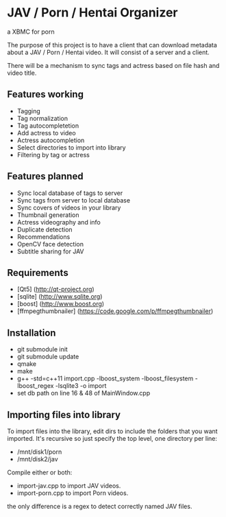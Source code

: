 # JAV / Porn / Hentai Organizer
a XBMC for porn

The purpose of this project is to have a client that can download metadata about a JAV / Porn / Hentai video.  It will consist of a server and a client.

There will be a mechanism to sync tags and actress based on file hash and video title.

## Features working
* Tagging
* Tag normalization
* Tag autocompletetion
* Add actress to video
* Actress autocompletion
* Select directories to import into library
* Filtering by tag or actress

## Features planned
* Sync local database of tags to server
* Sync tags from server to local database
* Sync covers of videos in your library
* Thumbnail generation
* Actress videography and info
* Duplicate detection
* Recommendations
* OpenCV face detection
* Subtitle sharing for JAV

## Requirements
* [Qt5] (http://qt-project.org)
* [sqlite] (http://www.sqlite.org)
* [boost] (http://www.boost.org)
* [ffmpegthumbnailer] (https://code.google.com/p/ffmpegthumbnailer)

## Installation
* git submodule init
* git submodule update
* qmake
* make
* g++ -std=c++11 import.cpp -lboost_system -lboost_filesystem -lboost_regex -lsqlite3 -o import
* set db path on line 16 & 48 of MainWindow.cpp

## Importing files into library
To import files into the library, edit dirs to include the folders that you want imported.  It's recursive so just specify the top level, one directory per line:

* /mnt/disk1/porn
* /mnt/disk2/jav

Compile either or both:
* import-jav.cpp to import JAV videos.
* import-porn.cpp to import Porn videos.

the only difference is a regex to detect correctly named JAV files.
